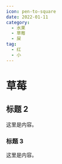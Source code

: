 ```yaml
---
icon: pen-to-square
date: 2022-01-11
category:
  - 水果
  - 草莓
  - 屎
tag:
  - 红
  - 小
---
```

# 草莓

## 标题 2

这里是内容。

### 标题 3

这里是内容。

